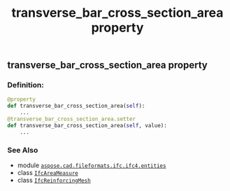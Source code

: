 ﻿---
title: transverse_bar_cross_section_area property
second_title: Aspose.CAD for Python via .NET API References
description: 
type: docs
weight: 210
url: /python-net/aspose.cad.fileformats.ifc.ifc4.entities/ifcreinforcingmesh/transverse_bar_cross_section_area/
is_root: false
---

## transverse_bar_cross_section_area property

### Definition:
```python
@property
def transverse_bar_cross_section_area(self):
    ...
@transverse_bar_cross_section_area.setter
def transverse_bar_cross_section_area(self, value):
    ...
```

### See Also
* module [`aspose.cad.fileformats.ifc.ifc4.entities`](../../)
* class [`IfcAreaMeasure`](/cad/python-net/aspose.cad.fileformats.ifc.ifc4.types/ifcareameasure)
* class [`IfcReinforcingMesh`](/cad/python-net/aspose.cad.fileformats.ifc.ifc4.entities/ifcreinforcingmesh)

